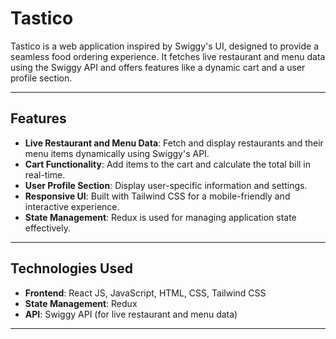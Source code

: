 # Tastico

Tastico is a web application inspired by Swiggy's UI, designed to provide a seamless food ordering experience. It fetches live restaurant and menu data using the Swiggy API and offers features like a dynamic cart and a user profile section.

---

## **Features**

- **Live Restaurant and Menu Data**: Fetch and display restaurants and their menu items dynamically using Swiggy's API.
- **Cart Functionality**: Add items to the cart and calculate the total bill in real-time.
- **User Profile Section**: Display user-specific information and settings.
- **Responsive UI**: Built with Tailwind CSS for a mobile-friendly and interactive experience.
- **State Management**: Redux is used for managing application state effectively.

---

## **Technologies Used**

- **Frontend**: React JS, JavaScript, HTML, CSS, Tailwind CSS
- **State Management**: Redux
- **API**: Swiggy API (for live restaurant and menu data)

---
